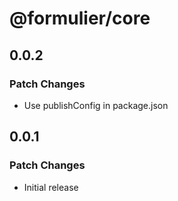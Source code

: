 # @formulier/core

## 0.0.2

### Patch Changes

- Use publishConfig in package.json

## 0.0.1

### Patch Changes

- Initial release
